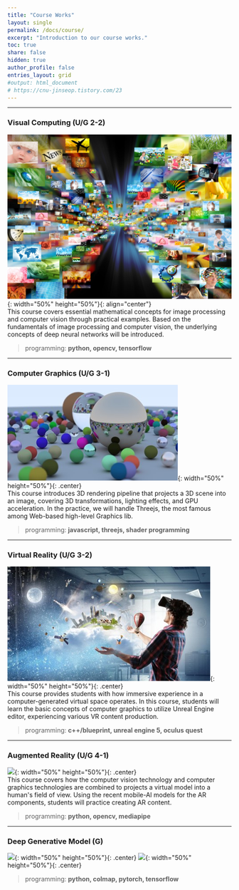 ```yaml
---
title: "Course Works"
layout: single
permalink: /docs/course/
excerpt: "Introduction to our course works."
toc: true
share: false
hidden: true
author_profile: false
entries_layout: grid
#output: html_document
# https://cnu-jinseop.tistory.com/23
---
```


* * *
### Visual Computing (U/G 2-2)
![](/assets/images/class_vc_teaser.jpg){: width="50%" height="50%"}{: align="center"}
<br>This course covers essential mathematical concepts for image processing and computer vision through practical examples. Based on the fundamentals of image processing and computer vision, the underlying concepts of deep neural networks will be introduced.  
>programming: **python, opencv, tensorflow**

* * *

### Computer Graphics (U/G 3-1)
![](/assets/images/class_cg_teaser.jpg){: width="50%" height="50%"}{: .center}
<br>This course introduces 3D rendering pipeline that projects a 3D scene into an image, covering 3D transformations, lighting effects, and GPU acceleration. In the practice, we will handle Threejs, the most famous among Web-based high-level Graphics lib.
<br>
>programming: **javascript, threejs, shader programming**

* * *

### Virtual Reality (U/G 3-2)
![](/assets/images/class_vr_teaser.jpg){: width="50%" height="50%"}{: .center}
<br>This course provides students with how immersive experience in a computer-generated virtual space operates. In this course, students will learn the basic concepts of computer graphics to utilize Unreal Engine editor, experiencing various VR content production.
<br>
>programming: **c++/blueprint, unreal engine 5, oculus quest**

* * *

### Augmented Reality (U/G 4-1)
![](/assets/images/class_ar_teaser.gif){: width="50%" height="50%"}{: .center}
<br>This course covers how the computer vision technology and computer graphics technologies are combined to projects a virtual model into a human's field of view. Using the recent mobile-AI models for the AR components, students will practice creating AR content.
<br>
>programming: **python, opencv, mediapipe**

* * *

### Deep Generative Model (G)
![](/assets/images/class_dgm1.gif){: width="50%" height="50%"}{: .center}
![](/assets/images/class_dgm2.gif){: width="50%" height="50%"}{: .center}
<br>
>programming: **python, colmap, pytorch, tensorflow**
